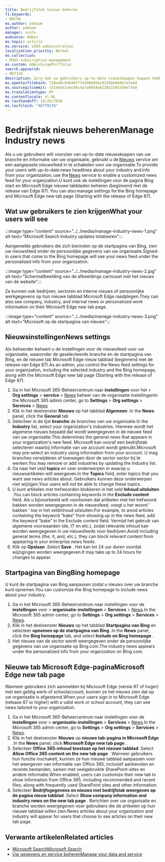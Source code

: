 ```yaml
---
title: Bedrijfstak nieuws beheren
f1.keywords:
- NOCSH
ms.author: pebaum
author: pebaum
manager: scotv
audience: Admin
ms.topic: article
ms.service: o365-administration
localization_priority: Normal
ms.collection:
- M365-subscription-management
ms.custom: AdminSurgePortfolio
search.appverid:
- MET150
description: Zorg dat uw gebruikers up-to-date nieuwskoppen koppen hebben over uw bedrijfstak en informatie van uw organisatie, gebruik de nieuwsservice om een aangepaste nieuwsfeed in te schakelen voor uw organisatie.
ms.openlocfilehash: 718e48c9db90ff7e598dd56c0228bb894b7a3a4d
ms.sourcegitcommit: c51de5e1a4cb9c4a7a9854a4226b32453d9e73e0
ms.translationtype: MT
ms.contentlocale: nl-NL
ms.lasthandoff: 10/28/2020
ms.locfileid: "48779176"
---
```

# <a name="manage-industry-news"></a><span data-ttu-id="89888-103">Bedrijfstak nieuws beheren</span><span class="sxs-lookup"><span data-stu-id="89888-103">Manage Industry news</span></span>

<span data-ttu-id="89888-104">Als u uw gebruikers wilt voorzien van up-to-date nieuwskoppen van uw branche en informatie van uw organisatie, gebruikt u de [Nieuws](https://admin.microsoft.com/adminportal/home?#/Settings/Services/:/Settings/L1/BingNews) service om een aangepaste nieuwsfeed in te schakelen voor uw organisatie.</span><span class="sxs-lookup"><span data-stu-id="89888-104">To provide your users with up-to-date news headlines about your industry and info from your organization, use the [News](https://admin.microsoft.com/adminportal/home?#/Settings/Services/:/Settings/L1/BingNews) service to enable a customized news feed for your organization.</span></span><span data-ttu-id="89888-105">U kunt ook de instellingen voor de pagina Bing start en Microsoft Edge nieuwe tabbladen beheren (beginnend met de release van Edge 87).</span><span class="sxs-lookup"><span data-stu-id="89888-105"> You can also manage settings for the Bing homepage and Microsoft Edge new tab page (Starting with the release of Edge 87).</span></span>

## <a name="what-your-users-will-see"></a><span data-ttu-id="89888-106">Wat uw gebruikers te zien krijgen</span><span class="sxs-lookup"><span data-stu-id="89888-106">What your users will see</span></span>

:::image type="content" source="../../media/manage-industry-news-1.png" alt-text="Microsoft Search Industry updates totaliseren":::
 
<span data-ttu-id="89888-108">Aangemelde gebruikers die zich bevinden op de startpagina van Bing, zien uw nieuwsfeed onder de persoonlijke gegevens van uw organisatie.</span><span class="sxs-lookup"><span data-stu-id="89888-108">Signed-in users that come to the Bing homepage will see your news feed under the personalized info from your organization.</span></span>

:::image type="content" source="../../media/manage-industry-news-2.jpg" alt-text="Schermafbeelding van de afbeeldings carrousel met het nieuws van de website":::

<span data-ttu-id="89888-110">Ze kunnen ook bedrijven, sectoren en interne nieuws of persoonlijke werkgegevens op hun nieuwe tabblad Microsoft Edge raadplegen.</span><span class="sxs-lookup"><span data-stu-id="89888-110">They can also see company, industry, and internal news or personalized work information on their Microsoft Edge new tab page.</span></span> 

:::image type="content" source="../../media/manage-industry-news-3.png" alt-text="Microsoft op de startpagina van nieuws":::

## <a name="news-settings"></a><span data-ttu-id="89888-112">Nieuwsinstellingen</span><span class="sxs-lookup"><span data-stu-id="89888-112">News settings</span></span>

<span data-ttu-id="89888-113">Als beheerder beheert u de instellingen voor de nieuwsfeed voor uw organisatie, waaronder de geselecteerde branche en de startpagina van Bing, en de nieuwe tab Microsoft Edge nieuw tabblad (beginnend met de release van Edge 87).</span><span class="sxs-lookup"><span data-stu-id="89888-113">As an admin, you control the News feed settings for your organization, including the selected industry and the Bing homepage, along with the Microsoft Edge new tab page (Starting with the release of Edge 87).</span></span>

1. <span data-ttu-id="89888-114">Ga in het Microsoft 365-Beheercentrum naar **instellingen** voor het  >  **Org settings**  >  **service**  >  [News](https://admin.microsoft.com/adminportal/home?#/Settings/Services/:/Settings/L1/BingNews) beheer van de organisatie instellingen</span><span class="sxs-lookup"><span data-stu-id="89888-114">In the Microsoft 365 admin center, go to **Settings** > **Org settings** > **Services** > [News](https://admin.microsoft.com/adminportal/home?#/Settings/Services/:/Settings/L1/BingNews)</span></span>
2. <span data-ttu-id="89888-115">Klik in het deelvenster **Nieuws** op het tabblad **Algemeen** .</span><span class="sxs-lookup"><span data-stu-id="89888-115">In the **News** panel, click the **General** tab</span></span>
3. <span data-ttu-id="89888-116">Selecteer in de lijst **branche** de branches van uw organisatie.</span><span class="sxs-lookup"><span data-stu-id="89888-116">In the **Industry** list, select your organization's industries.</span></span> <span data-ttu-id="89888-117">Hiermee wordt het algemene nieuws bepaald dat wordt weergegeven in de nieuwe feed van uw organisatie.</span><span class="sxs-lookup"><span data-stu-id="89888-117">This determines the general news that appears in your organization's new feed.</span></span> <span data-ttu-id="89888-118">Microsoft kan vooraf een bedrijfstak selecteren waarbij informatie van uw account wordt gebruikt.</span><span class="sxs-lookup"><span data-stu-id="89888-118">Microsoft may pre-select an industry using information from your account.</span></span> <span data-ttu-id="89888-119">U mag branches verwijderen of toevoegen door de sector sector bij te werken.</span><span class="sxs-lookup"><span data-stu-id="89888-119">You may remove or add industries by updating the Industry list.</span></span>
4. <span data-ttu-id="89888-120">Ga naar het veld **topics** en voer onderwerpen in waarop u nieuwsartikelen wilt weergeven.</span><span class="sxs-lookup"><span data-stu-id="89888-120">In the **Topics** field, enter topics that you want see news articles about.</span></span> <span data-ttu-id="89888-121">Gebruikers kunnen deze onderwerpen niet wijzigen.</span><span class="sxs-lookup"><span data-stu-id="89888-121">Your users will not be able to change these topics.</span></span>
5. <span data-ttu-id="89888-122">U kunt artikelen met trefwoorden blokkeren in het veld **Inhoud uitsluiten** .</span><span class="sxs-lookup"><span data-stu-id="89888-122">You can block articles containing keywords in the **Exclude content** field.</span></span>  <span data-ttu-id="89888-123">Als u bijvoorbeeld wilt voorkomen dat artikelen met het trefwoord bakken worden weergegeven in de nieuwsfeed, voegt u het woord ' bakken ' toe in het veldinhoud uitsluiten.</span><span class="sxs-lookup"><span data-stu-id="89888-123">For example, to avoid articles containing the keyword “bake” from showing up in the news feed, add the keyword “bake” in the Exclude content field.</span></span> <span data-ttu-id="89888-124">Vermijd het gebruik van algemene voorwaarden (de, IT en etc.), zodat relevante inhoud kan worden weergegeven in uw nieuwsfeeds voor bedrijven.</span><span class="sxs-lookup"><span data-stu-id="89888-124">Avoid including general terms (the, it, and, etc.), they can block relevant content from appearing in your enterprise news feeds.</span></span>
6. <span data-ttu-id="89888-125">Klik op **Opslaan** .</span><span class="sxs-lookup"><span data-stu-id="89888-125">Select **Save** .</span></span> <span data-ttu-id="89888-126">Het kan tot 24 uur duren voordat wijzigingen worden weergegeven.</span><span class="sxs-lookup"><span data-stu-id="89888-126">It may take up to 24 hours for changes to appear.</span></span>

## <a name="bing-homepage"></a><span data-ttu-id="89888-127">Startpagina van Bing</span><span class="sxs-lookup"><span data-stu-id="89888-127">Bing homepage</span></span>

<span data-ttu-id="89888-128">U kunt de startpagina van Bing aanpassen zodat u nieuws over uw branche kunt opnemen.</span><span class="sxs-lookup"><span data-stu-id="89888-128">You can customize the Bing homepage to include news about your industry.</span></span> 

1. <span data-ttu-id="89888-129">Ga in het Microsoft 365-Beheercentrum naar instellingen voor de **instellingen** voor  >  **organisatie-instellingen**  >  **Services**  >  [News](https://admin.microsoft.com/adminportal/home?#/Settings/Services/:/Settings/L1/BingNews).</span><span class="sxs-lookup"><span data-stu-id="89888-129">In the Microsoft 365 admin center, go to **Settings** > **Org settings** > **Services** > [News](https://admin.microsoft.com/adminportal/home?#/Settings/Services/:/Settings/L1/BingNews).</span></span> 
2. <span data-ttu-id="89888-130">Klik in het deelvenster **Nieuws** op het tabblad **Startpagina van Bing** en selecteer **opnemen op de startpagina van Bing** .</span><span class="sxs-lookup"><span data-stu-id="89888-130">In the **News** panel, click the **Bing homepage** tab, and select **Include on Bing homepage** .</span></span>
3. <span data-ttu-id="89888-131">Het nieuws van de sector wordt weergegeven onder de persoonlijke gegevens van uw organisatie op Bing.com.</span><span class="sxs-lookup"><span data-stu-id="89888-131">The industry news appears under the personalized info from your organization on Bing.com.</span></span>

## <a name="microsoft-edge-new-tab-page"></a><span data-ttu-id="89888-132">Nieuwe tab Microsoft Edge-pagina</span><span class="sxs-lookup"><span data-stu-id="89888-132">Microsoft Edge new tab page</span></span> 
<span data-ttu-id="89888-133">Wanneer gebruikers zich aanmelden bij Microsoft Edge (versie 87 of hoger) met een geldig werk-of schoolaccount, kunnen ze het nieuws zien dat op uw organisatie is afgestemd.</span><span class="sxs-lookup"><span data-stu-id="89888-133">When your users sign in to Microsoft Edge (release 87 or higher) with a valid work or school account, they can see news tailored to your organization.</span></span>

1. <span data-ttu-id="89888-134">Ga in het Microsoft 365-Beheercentrum naar instellingen voor de **instellingen** voor  >  **organisatie-instellingen**  >  **Services**  >  [News](https://admin.microsoft.com/adminportal/home?#/Settings/Services/:/Settings/L1/BingNews).</span><span class="sxs-lookup"><span data-stu-id="89888-134">In the Microsoft 365 admin center, go to **Settings** > **Org settings** > **Services** > [News](https://admin.microsoft.com/adminportal/home?#/Settings/Services/:/Settings/L1/BingNews).</span></span>
2. <span data-ttu-id="89888-135">Klik in het deelvenster **Nieuws** op **nieuwe tab-pagina in Microsoft Edge** .</span><span class="sxs-lookup"><span data-stu-id="89888-135">In the **News** panel, click **Microsoft Edge new tab page** .</span></span>
3. <span data-ttu-id="89888-136">Selecteer **Office 365-inhoud toestaan op het nieuwe tabblad** .</span><span class="sxs-lookup"><span data-stu-id="89888-136">Select **Allow Office 365 content on the new tab page** .</span></span> <span data-ttu-id="89888-137">Wanneer gebruikers hun functie inschakelt, kunnen ze hun nieuwe tabblad aanpassen voor het weergeven van informatie van Office 365, inclusief aanbevolen en recente bestanden, samen met veelgebruikte SharePoint-sites en andere informatie.</span><span class="sxs-lookup"><span data-stu-id="89888-137">When enabled, users can customize their new tab to show  information from Office 365, including recommended and recent files, along with frequently used SharePoint sites and other information.</span></span>
4. <span data-ttu-id="89888-138">Selecteer **Bedrijfsgegevens en nieuws met bedrijfstak weergeven op de pagina nieuw tabblad** .</span><span class="sxs-lookup"><span data-stu-id="89888-138">Select **Show company information and industry news on the new tab page** .</span></span> <span data-ttu-id="89888-139">Berichten over uw organisatie en branche worden weergegeven voor gebruikers die de artikelen op hun nieuwe tabblad willen zien.</span><span class="sxs-lookup"><span data-stu-id="89888-139">News articles about your organization and industry will appear for users that choose to see articles on their new tab page.</span></span>

## <a name="related-articles"></a><span data-ttu-id="89888-140">Verwante artikelen</span><span class="sxs-lookup"><span data-stu-id="89888-140">Related articles</span></span>

- [<span data-ttu-id="89888-141">Microsoft Search</span><span class="sxs-lookup"><span data-stu-id="89888-141">Microsoft Search</span></span>](https://docs.microsoft.com/microsoftsearch/)
- [<span data-ttu-id="89888-142">Uw gegevens en service beheren</span><span class="sxs-lookup"><span data-stu-id="89888-142">Manage your data and service</span></span>](https://docs.microsoft.com/microsoft-365/admin/manage)
